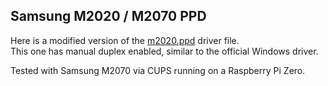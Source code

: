 ## Samsung M2020 / M2070 PPD

Here is a modified version of the [m2020.ppd](https://gitlab.com/ScumCoder/splix/-/blob/patches/splix/ppd/m2020.ppd) driver file.\
This one has manual duplex enabled, similar to the official Windows driver.

Tested with Samsung M2070 via CUPS running on a Raspberry Pi Zero.
